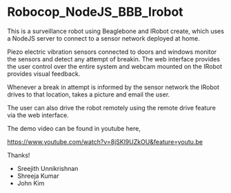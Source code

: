 # Robocop_NodeJS_BBB_Irobot

This is a surveillance robot using Beaglebone and IRobot create, which uses a NodeJS server to connect to a sensor network deployed at home.

Piezo electric vibration sensors connected to doors and windows monitor the sensors and detect any attempt of breakin.
The web interface provides the user control over the entire system and webcam mounted on the IRobot provides visual feedback.

Whenever a break in attempt is informed by the sensor network the IRobot drives to that location, takes a picture and email the user.

The user can also drive the robot remotely using the remote drive feature via the web interface.

The demo video can be found in youtube here,

https://www.youtube.com/watch?v=8jSKl9UZkOU&feature=youtu.be

Thanks!

- Sreejith Unnikrishnan
- Shreeja Kumar
- John Kim
